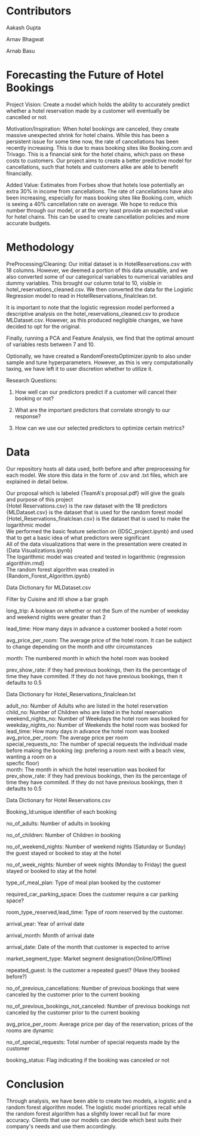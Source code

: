 # Contributors
Aakash Gupta

Arnav Bhagwat

Arnab Basu


# Forecasting the Future of Hotel Bookings
Project Vision: 
Create a model which holds the ability to accurately predict whether a hotel reservation made by a customer will eventually be cancelled or not.

Motivation/Inspiration: 
When hotel bookings are canceled, they create massive unexpected shrink for hotel chains. While this has been a persistent issue for some time now, the rate of cancellations has been recently increasing. This is due to mass booking sites like Booking.com and Trivago. This is a financial sink for the hotel chains, which pass on these costs to customers. Our project aims to create a better predictive model for cancellations, such that hotels and customers alike are able to benefit financially. 

Added Value: 
Estimates from Forbes show that hotels lose potentially an extra 30% in income from cancellations. The rate of cancellations have also been increasing, especially for mass booking sites like Booking.com, which is seeing a 40% cancellation rate on average. We hope to reduce this number through our model, or at the very least provide an expected value for hotel chains. This can be used to create cancellation policies and more accurate budgets.


# Methodology

PreProcessing/Cleaning: 
Our initial dataset is in HotelReservations.csv with 18 columns. However, we deemed a portion of this data unusable, and we also converted some of our categorical variables to numerical variables and dummy variables. This brought our column total to 10, visible in hotel_reservations_cleaned.csv. We then converted the data for the Logistic Regression model to read in HotelReservations_finalclean.txt.

It is important to note that the logistic regression model performed a descriptive analysis on the hotel_reservations_cleaned.csv to produce MLDataset.csv. However, as this produced negligible changes, we have decided to opt for the original.

Finally, running a PCA and Feature Analysis, we find that the optimal amount of variables rests between 7 and 10.

Optionally, we have created a RandomForestsOptimizer.ipynb to also under sample and tune hyperparameters. However, as this is very computationally taxing, we have left it to user discretion whether to utilize it.

Research Questions:

1. How well can our predictors predict if a customer will cancel their booking or not? 

2. What are the important predictors that correlate strongly to our response? 

3. How can we use our selected predictors to optimize certain metrics?


# Data
Our repository hosts all data used, both before and after preprocessing for each model. We store this data in the form of .csv and .txt files, which are explained in detail below.

Our proposal which is labeled {TeamA's proposal.pdf} will give the goals and purpose of this project <br>
{Hotel Reservations.csv} is the raw dataset with the 18 predictors <br>
{MLDataset.csv} is the dataset that is used for the random forest model <br>
{Hotel_Reservations_finalclean.csv} is the dataset that is used to make the logarithmic model <br>
We performed the basic feature selection on {IDSC_project.ipynb} and used that to get a basic idea of what predictors were significant <br>
All of the data visualizations that were in the presentation were created in {Data Visualizations.ipynb} <br>
The logarithmic model was created and tested in logarithmic {regression algorithim.rmd} <br>
The random forest algorithm was created in {Random_Forest_Algorithm.ipynb} <br>

Data Dictionary for MLDataset.csv <br>

Filter by Cuisine and itll show a bar graph <br>

long_trip: A boolean on whether or not the Sum of the number of weekday and weekend nights were greater than 2 <br>

lead_time: How many days in advance a customer booked a hotel room <br>

avg_price_per_room: The average price of the hotel room. It can be subject to change depending on the month and othr circumstances <br>

month: The numbered month in which the hotel room was booked <br>

prev_show_rate: if they had previous bookings, then its the percentage of time they have commited. If they do not have previous bookings, then it defaults to 0.5 <br>

Data Dictionary for Hotel_Reservations_finalclean.txt

adult_no: Number of Adults who are listed in the hotel reservation <br>
child_no: Number of Children who are listed in the hotel reservation <br>
weekend_nights_no: Number of Weekdays the hotel room was booked for <br>
weekday_nights_no: Number of Weekends the hotel room was booked for <br>
lead_time: How many days in advance the hotel room was booked <br>
avg_price_per_room: The average price per room <br>
special_requests_no: The number of special requests the individual made before making the booking (eg: prefering a room next with a beach view, wanting a room on a <br> specfic floor) <br>
month: The month in which the hotel reservation was booked for <br>
prev_show_rate: if they had previous bookings, then its the percentage of time they have commited. If they do not have previous bookings, then it defaults to 0.5 <br>



Data Dictionary for Hotel Reservations.csv

Booking_Id:unique identifier of each booking

no_of_adults: Number of adults in booking

no_of_children: Number of Children in booking

no_of_weekend_nights: Number of weekend nights (Saturday or Sunday) the guest stayed or booked to stay at the hotel

no_of_week_nights: Number of week nights (Monday to Friday) the guest stayed or booked to stay at the hotel

type_of_meal_plan: Type of meal plan booked by the customer

required_car_parking_space: Does the customer require a car parking space?

room_type_reserved,lead_time: Type of room reserved by the customer.

arrival_year: Year of arrival date

arrival_month: Month of arrival date

arrival_date: Date of the month that customer is expected to arrive

market_segment_type: Market segment designation(Online/Offline)

repeated_guest: Is the customer a repeated guest? (Have they booked before?)

no_of_previous_cancellations: Number of previous bookings that were canceled by the customer prior to the current booking

no_of_previous_bookings_not_canceled: Number of previous bookings not canceled by the customer prior to the current booking

avg_price_per_room: Average price per day of the reservation; prices of the rooms are dynamic

no_of_special_requests: Total number of special requests made by the customer

booking_status: Flag indicating if the booking was canceled or not


# Conclusion

Through analysis, we have been able to create two models, a logistic and a random forest algorithm model. The logistic model prioritizes recall while the random forest algorithm has a slightly lower recall but far more accuracy. Clients that use our models can decide which best suits their company's needs and use them accordingly.
